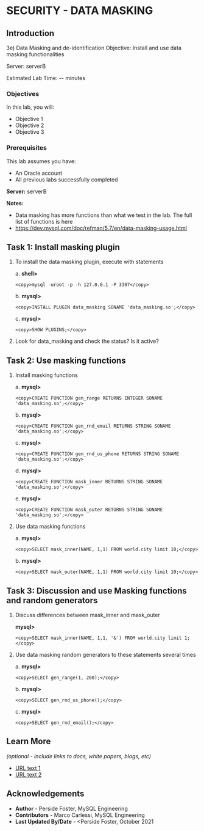 # SECURITY - DATA MASKING

## Introduction
3e) Data Masking and de-identification
Objective: Install and use data masking functionalities

Server: serverB

Estimated Lab Time: -- minutes

### Objectives

In this lab, you will:
* Objective 1
* Objective 2
* Objective 3

### Prerequisites

This lab assumes you have:
* An Oracle account
* All previous labs successfully completed

**Server:** serverB

**Notes:**
- Data masking has more functions than what we test in the lab. The full list of functions is here
- https://dev.mysql.com/doc/refman/5.7/en/data-masking-usage.html 

## Task 1: Install masking plugin

1. To install the data masking plugin, execute with statements 

    a. **shell>** 
    ```
    <copy>mysql -uroot -p -h 127.0.0.1 -P 3307</copy>
    ```
    b. **mysql>** 
    ```
    <copy>INSTALL PLUGIN data_masking SONAME 'data_masking.so';</copy>
    ```
    c. **mysql>** 
    ```
    <copy>SHOW PLUGINS;</copy>
    ```
2. Look for data_masking and check the status? Is it active?

## Task 2: Use masking functions

1. Install masking functions

    a. **mysql>** 
    ```
    <copy>CREATE FUNCTION gen_range RETURNS INTEGER SONAME 'data_masking.so';</copy>
    ```
    b. **mysql>** 
    ```
    <copy>CREATE FUNCTION gen_rnd_email RETURNS STRING SONAME 'data_masking.so';</copy>
    ```
    c. **mysql>** 
    ```
    <copy>CREATE FUNCTION gen_rnd_us_phone RETURNS STRING SONAME 'data_masking.so';</copy>
    ```
    d. **mysql>** 
    ```
    <copy>CREATE FUNCTION mask_inner RETURNS STRING SONAME 'data_masking.so';</copy>
    ```
    e. **mysql>** 
    ```
    <copy>CREATE FUNCTION mask_outer RETURNS STRING SONAME 'data_masking.so';</copy>
    ```
2. Use data masking functions

    a. **mysql>** 
    ```
    <copy>SELECT mask_inner(NAME, 1,1) FROM world.city limit 10;</copy>
    ```
    b. **mysql>** 
    ```
    <copy>SELECT mask_outer(NAME, 1,1) FROM world.city limit 10;</copy>
    ```

## Task 3: Discussion and use  Masking functions and random generators

1. Discuss differences between  mask&#95;inner  and  mask&#95;outer 

    **mysql>** 
    ```
    <copy>SELECT mask_inner(NAME, 1,1, '&') FROM world.city limit 1;</copy>
    ```
2. Use data masking random generators to these statements several times

    a. **mysql>**  
    ```
    <copy>SELECT gen_range(1, 200);</copy>
    ```
    b. **mysql>** 
    ```
    <copy>SELECT gen_rnd_us_phone();</copy>
    ```
    c. **mysql>** 
    ```
    <copy>SELECT gen_rnd_email();</copy>
    ```

## Learn More

*(optional - include links to docs, white papers, blogs, etc)*

* [URL text 1](http://docs.oracle.com)
* [URL text 2](http://docs.oracle.com)

## Acknowledgements
* **Author** - Perside Foster, MySQL Engineering
* **Contributors** -  Marco Carlessi, MySQL Engineering
* **Last Updated By/Date** - <Perside Foster, October 2021
